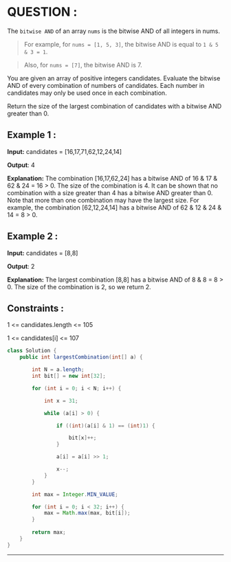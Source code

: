 **<h1>QUESTION : </h1>**
The `bitwise AND` of an array `nums` is the bitwise AND of all integers in nums.

> For example, for `nums = [1, 5, 3]`, the bitwise AND is equal to `1 & 5 & 3 = 1`.

> Also, for `nums = [7]`, the bitwise AND is 7.

You are given an array of positive integers candidates. Evaluate the bitwise AND of every combination of numbers of candidates. Each number in candidates may only be used once in each combination.

Return the size of the largest combination of candidates with a bitwise AND greater than 0.

**<h2>Example 1 :</h2>**

**Input:**  candidates = [16,17,71,62,12,24,14]

**Output**: 4

**Explanation:** The combination [16,17,62,24] has a bitwise AND of 16 & 17 & 62 & 24 = 16 > 0.
The size of the combination is 4.
It can be shown that no combination with a size greater than 4 has a bitwise AND greater than 0.
Note that more than one combination may have the largest size.
For example, the combination [62,12,24,14] has a bitwise AND of 62 & 12 & 24 & 14 = 8 > 0.

**<h2>Example 2 :</h2>**

**Input:**  candidates = [8,8]

**Output**: 2

**Explanation:** The largest combination [8,8] has a bitwise AND of 8 & 8 = 8 > 0.
The size of the combination is 2, so we return 2.

**<h2>Constraints :</h2>**
1 <= candidates.length <= 105

1 <= candidates[i] <= 107

```java
class Solution {
    public int largestCombination(int[] a) {

        int N = a.length;
		int bit[] = new int[32];

		for (int i = 0; i < N; i++) {

			int x = 31;

			while (a[i] > 0) {

				if ((int)(a[i] & 1) == (int)1) {

					bit[x]++;
				}

				a[i] = a[i] >> 1;

				x--;
			}
		}

		int max = Integer.MIN_VALUE;

		for (int i = 0; i < 32; i++) {
			max = Math.max(max, bit[i]);
		}
        
        return max;
    }
}
```

---